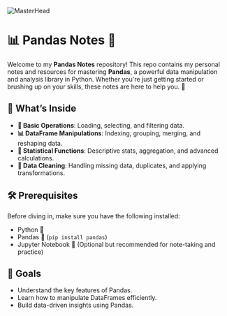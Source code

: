 ![MasterHead](https://nielseniq.com/wp-content/uploads/sites/4/2021/02/data-science-icon-animation-banner-clockwise-4.gif)

# 📊 Pandas Notes 🐼

Welcome to my **Pandas Notes** repository! This repo contains my personal notes and resources for mastering **Pandas**, a powerful data manipulation and analysis library in Python. Whether you're just getting started or brushing up on your skills, these notes are here to help you. 🚀

## 📖 What’s Inside

- **📘 Basic Operations**: Loading, selecting, and filtering data.
- **📊 DataFrame Manipulations**: Indexing, grouping, merging, and reshaping data.
- **🧮 Statistical Functions**: Descriptive stats, aggregation, and advanced calculations.
- **🧹 Data Cleaning**: Handling missing data, duplicates, and applying transformations.
  
## 🛠 Prerequisites

Before diving in, make sure you have the following installed:
- Python 🐍
- Pandas 🐼 (`pip install pandas`)
- Jupyter Notebook 📓 (Optional but recommended for note-taking and practice)

## 🎯 Goals

- Understand the key features of Pandas.
- Learn how to manipulate DataFrames efficiently.
- Build data-driven insights using Pandas.
